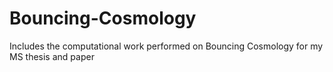 # Bouncing-Cosmology
Includes the computational work performed on Bouncing Cosmology for my MS thesis and paper
